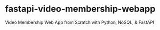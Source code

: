 # fastapi-video-membership-webapp
Video Membership Web App from Scratch with Python, NoSQL, &amp; FastAPI
